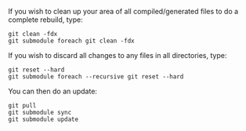 If you wish to clean up your area of all compiled/generated files to do a complete rebuild, type:
```
git clean -fdx
git submodule foreach git clean -fdx
```

If you wish to discard all changes to any files in all directories, type:
```
git reset --hard
git submodule foreach --recursive git reset --hard
```

You can then do an update:
```
git pull
git submodule sync
git submodule update
```

